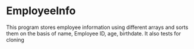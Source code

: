 # EmployeeInfo
This program stores employee information using different arrays and sorts them on the basis of name, Employee ID, age, birthdate. It also tests for cloning 
